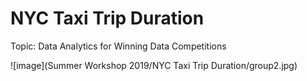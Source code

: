 # NYC Taxi Trip Duration

Topic: Data Analytics for Winning Data Competitions

![image](Summer Workshop 2019/NYC Taxi Trip Duration/group2.jpg)

